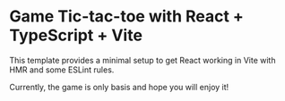 # Game Tic-tac-toe with React + TypeScript + Vite

This template provides a minimal setup to get React working in Vite with HMR and some ESLint rules.

Currently, the game is only basis and hope you will enjoy it!
